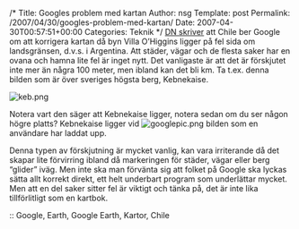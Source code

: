 /*
 Title: Googles problem med kartan
 Author: nsg
 Template: post
 Permalink: /2007/04/30/googles-problem-med-kartan/
 Date: 2007-04-30T00:57:51+00:00
 Categories: Teknik
*/
[DN skriver][1] att Chile ber Google om att korrigera kartan då byn Villa O&#8217;Higgins ligger på fel sida om landsgränsen, d.v.s. i Argentina. Att städer, vägar och de flesta saker har en ovana och hamna lite fel är inget nytt. Det vanligaste är att det är förskjutet inte mer än några 100 meter, men ibland kan det bli km. Ta t.ex. denna bilden som är över sveriges högsta berg, Kebnekaise.

<div class="middle">
  <img id="image405" src="http://cdn.junkpile.se/2007/04/keb.png" alt="keb.png" />
</div>

Notera vart den säger att Kebnekaise ligger, notera sedan om du ser någon högre platts? Kebnekaise ligger vid <img id="image406" src="http://cdn.junkpile.se/2007/04/googlepic.png" alt="googlepic.png" /> bilden som en användare har laddat upp.

Denna typen av förskjutning är mycket vanlig, kan vara irriterande då det skapar lite förvirring ibland då markeringen för städer, vägar eller berg &#8220;glider&#8221; iväg. Men inte ska man förvänta sig att folket på Google ska lyckas sätta allt korrekt direkt, ett helt underbart program som underlättar mycket. Men att en del saker sitter fel är viktigt och tänka på, det är inte lika tillförlitligt som en kartbok.

:: Google, Earth, Google Earth, Kartor, Chile

<small></small>

 [1]: http://www.dn.se/DNet/jsp/polopoly.jsp?d=2374&#038;a=644557